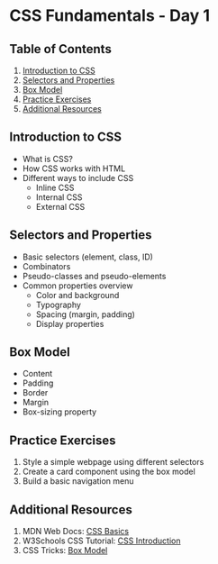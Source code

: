 # CSS Fundamentals - Day 1

## Table of Contents

1. [Introduction to CSS](#introduction-to-css)
2. [Selectors and Properties](#selectors-and-properties)
3. [Box Model](#box-model)
4. [Practice Exercises](#practice-exercises)
5. [Additional Resources](#additional-resources)

## Introduction to CSS
- What is CSS?
- How CSS works with HTML
- Different ways to include CSS
  - Inline CSS
  - Internal CSS
  - External CSS

## Selectors and Properties
- Basic selectors (element, class, ID)
- Combinators
- Pseudo-classes and pseudo-elements
- Common properties overview
  - Color and background
  - Typography
  - Spacing (margin, padding)
  - Display properties

## Box Model
- Content
- Padding
- Border
- Margin
- Box-sizing property

## Practice Exercises
1. Style a simple webpage using different selectors
2. Create a card component using the box model
3. Build a basic navigation menu

## Additional Resources
1. MDN Web Docs: [CSS Basics](https://developer.mozilla.org/en-US/docs/Learn/Getting_started_with_the_web/CSS_basics)
2. W3Schools CSS Tutorial: [CSS Introduction](https://www.w3schools.com/css/css_intro.asp)
3. CSS Tricks: [Box Model](https://css-tricks.com/the-css-box-model/)